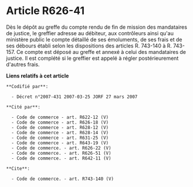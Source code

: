 # Article R626-41

Dès le dépôt au greffe du compte rendu de fin de mission des mandataires de justice, le greffier adresse au débiteur, aux
contrôleurs ainsi qu'au ministère public le compte détaillé de ses émoluments, de ses frais et de ses débours établi selon
les dispositions des articles R. 743-140 à R. 743-157. Ce compte est déposé au greffe et annexé à celui des mandataires de
justice. Il est complété si le greffier est appelé à régler postérieurement d'autres frais.

**Liens relatifs à cet article**

	**Codifié par**:

	  - Décret n°2007-431 2007-03-25 JORF 27 mars 2007

	**Cité par**:

	  - Code de commerce - art. R622-12 (V)
	  - Code de commerce - art. R626-18 (V)
	  - Code de commerce - art. R628-12 (V)
	  - Code de commerce - art. R628-14 (V)
	  - Code de commerce - art. R631-25 (V)
	  - Code de commerce - art. R643-19 (V)
	  - Code de commerce. - art. R626-22 (V)
	  - Code de commerce. - art. R626-51 (V)
	  - Code de commerce. - art. R642-11 (V)

	**Cite**:

	  - Code de commerce. - art. R743-140 (V)

